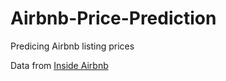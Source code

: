 # Airbnb-Price-Prediction
Predicing Airbnb listing prices

Data from [Inside Airbnb](http://insideairbnb.com/get-the-data.html)
